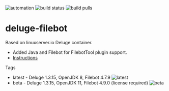 ![automation](https://img.shields.io/docker/cloud/automated/edifus/deluge-filebot)
![build status](https://img.shields.io/docker/cloud/build/edifus/deluge-filebot)
![build pulls](https://img.shields.io/docker/pulls/edifus/deluge-filebot)

# deluge-filebot

Based on linuxserver.io Deluge container.
* Added Java and Filebot for FilebotTool plugin support.
* [Instructions](https://hub.docker.com/r/linuxserver/deluge/)


Tags
* latest - Deluge 1.3.15, OpenJDK 8, Filebot 4.7.9 ![latest](https://img.shields.io/docker/image-size/edifus/deluge-filebot/latest)
* beta   - Deluge 1.3.15, OpenJDK 11, Filebot 4.9.0 (license required) ![beta](https://img.shields.io/docker/image-size/edifus/deluge-filebot/beta)
